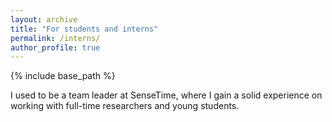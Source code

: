 ```yaml
---
layout: archive
title: "For students and interns"
permalink: /interns/
author_profile: true
---
```



{% include base_path %}


I used to be a team leader at SenseTime, where I gain a solid experience on working with full-time researchers and young students.



